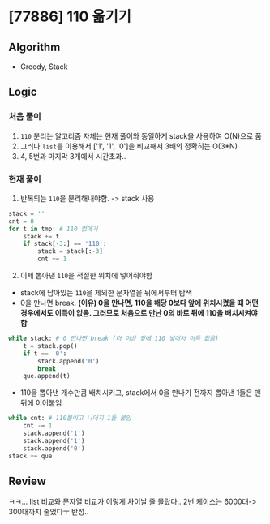 # [77886] 110 옮기기
## Algorithm
- Greedy, Stack
## Logic
### 처음 풀이
1. ```110``` 분리는 알고리즘 자체는 현재 풀이와 동일하게 stack을 사용하여 O(N)으로 품
2. 그러나 ```list```를 이용해서 ['1', '1', '0']을 비교해서 3배의 정확히는 O(3*N)
3. 4, 5번과 마지막 3개에서 시간초과..
### 현재 풀이
1. 반복되는 ```110```을 분리해내야함. -> stack 사용
```python
stack = ''
cnt = 0
for t in tmp: # 110 없애기
    stack += t
    if stack[-3:] == '110':
        stack = stack[:-3]
        cnt += 1
```
2. 이제 뽑아낸 ```110```을 적절한 위치에 넣어줘야함
- stack에 남아있는 ```110```을 제외한 문자열을 뒤에서부터 탐색
- 0을 만나면 break. **(이유) 0을 만나면, 110을 해당 0보다 앞에 위치시켰을 떄 어떤 경우에서도 이득이 없음. 그러므로 처음으로 만난 0의 바로 뒤에 110을 배치시켜야함**
```python
while stack: # 0 만나면 break (더 이상 앞에 110 넣어서 이득 없음)
    t = stack.pop()
    if t == '0':
        stack.append('0')
        break
    que.append(t)
```
- 110을 뽑아낸 개수만큼 배치시키고, stack에서 0을 만나기 전까지 뽑아낸 1들은 맨 뒤에 이어붙임
```python
while cnt: # 110붙이고 나머지 1들 붙임
    cnt -= 1
    stack.append('1')
    stack.append('1')
    stack.append('0')
stack += que
```

## Review
ㅋㅋ... list 비교와 문자열 비교가 이렇게 차이날 줄 몰랐다.. 2번 케이스는 6000대-> 300대까지 줄었다ㅜ 반성..